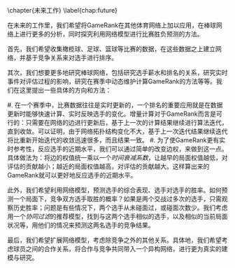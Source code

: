 \chapter{未来工作}
\label{chap:future}

在未来的工作里，我们希望将GameRank在其他体育网络上加以应用，在棒球网络上进行更多的分析，同时探究利用网络模型进行比赛胜负预测的方法。

首先，我们希望收集橄榄球、足球、篮球等比赛的数据，在这些数据之上建立网络，并基于竞争关系来对选手进行排序。

其次，我们想要更多地研究棒球网络，包括研究选手薪水和排名的关系，研究实时事件对评估过程的影响，研究在赛季中动态维护计算GameRank的方法等等。我们在这里提出一些具体的方向和方法：

#. 在一个赛季中，比赛数据往往是实时更新的，一个排名的重要应用就是在数据更新时能够快速计算、实时反映选手的变化。增量计算对于GameRank而言是可行的：只需要在网络的边进行更新后，基于上一次的计算结果继续进行算法迭代，直到收敛。可以证明，由于网络拓扑结构变化不大，基于上一次迭代结果继续迭代将比重新开始迭代的收敛迅速很多，而且结果一致。
#. 为了使GameRank更有实时参考性，反应选手的近期水平，我们可以通过简单的改变边权，来做到这一点。具体做法为：将边的权值统一乘以一个*时间衰减系数*，让越早的局面权值越低，对评估的贡献越小；越近的局面权值越高，对评估的贡献越大。这样算出来的GameRank就可以更好地反应选手的近期水平。

此外，我们希望利用网络模型，预测选手的综合表现、选手对选手的胜率。如何预测一个局面下，竞争双方选手取胜的概率？如果是两个交战过多次的选手，只需观察历史胜率；问题是有些情况下，两个选手从未碰面过，或碰面次数少。我们考虑用一个*协同过滤*的推荐模型，找到与这两个选手相似的选手，以及相似的当前局面状况等，用他们的情况来预测这两名选手的竞争结果。

最后，我们希望扩展网络模型，考虑除竞争之外的其他关系。具体地，我们希望考虑球员之间的合作关系，将合作与竞争共同带入一个异构网络，进行更为真实的建模与研究。
